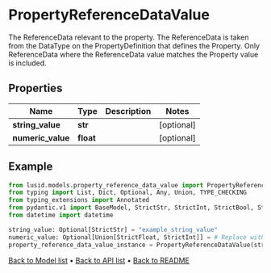 # PropertyReferenceDataValue

The ReferenceData relevant to the property. The ReferenceData is taken from the DataType on the PropertyDefinition that defines the Property.  Only ReferenceData where the ReferenceData value matches the Property value is included.
## Properties
Name | Type | Description | Notes
------------ | ------------- | ------------- | -------------
**string_value** | **str** |  | [optional] 
**numeric_value** | **float** |  | [optional] 
## Example

```python
from lusid.models.property_reference_data_value import PropertyReferenceDataValue
from typing import List, Dict, Optional, Any, Union, TYPE_CHECKING
from typing_extensions import Annotated
from pydantic.v1 import BaseModel, StrictStr, StrictInt, StrictBool, StrictFloat, StrictBytes, Field, validator, ValidationError, conlist, constr
from datetime import datetime

string_value: Optional[StrictStr] = "example_string_value"
numeric_value: Optional[Union[StrictFloat, StrictInt]] = # Replace with your value
property_reference_data_value_instance = PropertyReferenceDataValue(string_value=string_value, numeric_value=numeric_value)

```

[Back to Model list](../README.md#documentation-for-models) &#8226; [Back to API list](../README.md#documentation-for-api-endpoints) &#8226; [Back to README](../README.md)

